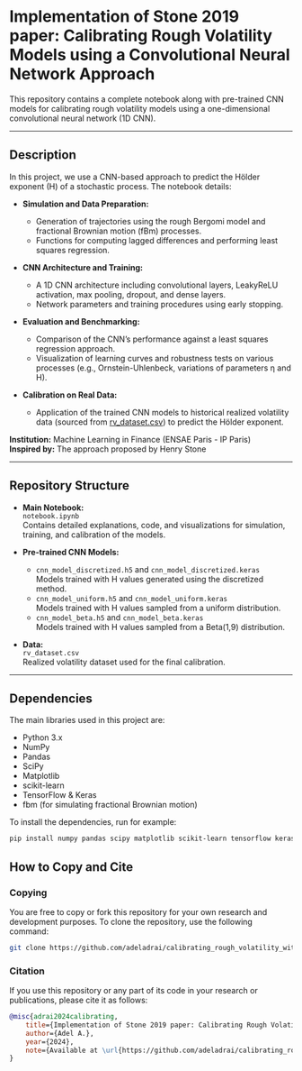 # Implementation of Stone 2019 paper: Calibrating Rough Volatility Models using a Convolutional Neural Network Approach
This repository contains a complete notebook along with pre-trained CNN models for calibrating rough volatility models using a one-dimensional convolutional neural network (1D CNN).

---

## Description

In this project, we use a CNN-based approach to predict the Hölder exponent (H) of a stochastic process. The notebook details:

- **Simulation and Data Preparation:**  
  - Generation of trajectories using the rough Bergomi model and fractional Brownian motion (fBm) processes.  
  - Functions for computing lagged differences and performing least squares regression.

- **CNN Architecture and Training:**  
  - A 1D CNN architecture including convolutional layers, LeakyReLU activation, max pooling, dropout, and dense layers.  
  - Network parameters and training procedures using early stopping.

- **Evaluation and Benchmarking:**  
  - Comparison of the CNN’s performance against a least squares regression approach.  
  - Visualization of learning curves and robustness tests on various processes (e.g., Ornstein-Uhlenbeck, variations of parameters η and H).

- **Calibration on Real Data:**  
  - Application of the trained CNN models to historical realized volatility data (sourced from [rv_dataset.csv](https://github.com/andymogul/SpilloverVolPrediction)) to predict the Hölder exponent.

**Institution:** Machine Learning in Finance (ENSAE Paris - IP Paris)  
**Inspired by:** The approach proposed by Henry Stone

---

## Repository Structure

- **Main Notebook:**  
  `notebook.ipynb`  
  Contains detailed explanations, code, and visualizations for simulation, training, and calibration of the models.

- **Pre-trained CNN Models:**  
  - `cnn_model_discretized.h5` and `cnn_model_discretized.keras`  
    Models trained with H values generated using the discretized method.
  - `cnn_model_uniform.h5` and `cnn_model_uniform.keras`  
    Models trained with H values sampled from a uniform distribution.
  - `cnn_model_beta.h5` and `cnn_model_beta.keras`  
    Models trained with H values sampled from a Beta(1,9) distribution.

- **Data:**  
  `rv_dataset.csv`  
  Realized volatility dataset used for the final calibration.

---

## Dependencies

The main libraries used in this project are:

- Python 3.x
- NumPy
- Pandas
- SciPy
- Matplotlib
- scikit-learn
- TensorFlow & Keras
- fbm (for simulating fractional Brownian motion)

To install the dependencies, run for example:

```bash
pip install numpy pandas scipy matplotlib scikit-learn tensorflow keras fbm
```

## How to Copy and Cite

### Copying
You are free to copy or fork this repository for your own research and development purposes. To clone the repository, use the following command:

```bash
git clone https://github.com/adeladrai/calibrating_rough_volatility_with_cnn/
```
### Citation 

If you use this repository or any part of its code in your research or publications, please cite it as follows:


```bibtex
@misc{adrai2024calibrating,
    title={Implementation of Stone 2019 paper: Calibrating Rough Volatility Models using a Convolutional Neural Network Approach},
    author={Adel A.},
    year={2024},
    note={Available at \url{https://github.com/adeladrai/calibrating_rough_volatility_with_cnn/}},
}
```


